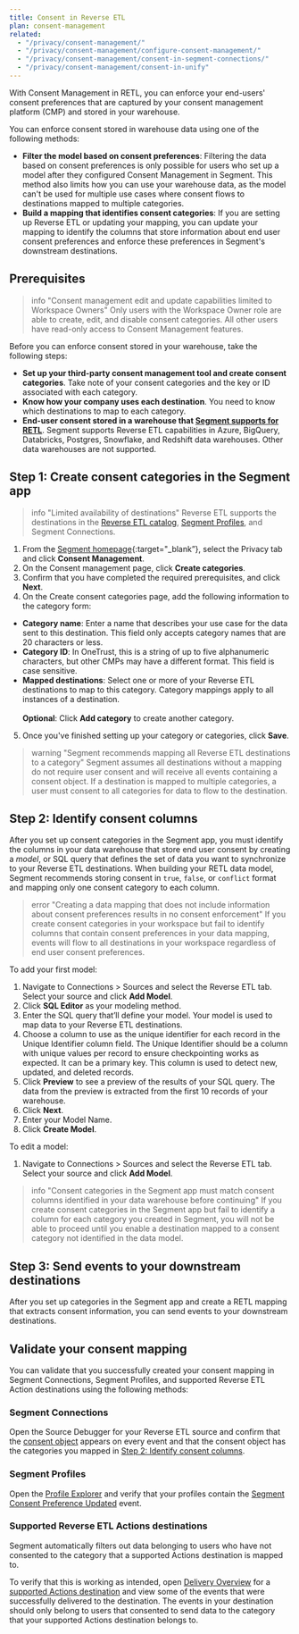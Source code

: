 ```yaml
---
title: Consent in Reverse ETL
plan: consent-management
related:
  - "/privacy/consent-management/"
  - "/privacy/consent-management/configure-consent-management/"
  - "/privacy/consent-management/consent-in-segment-connections/"
  - "/privacy/consent-management/consent-in-unify"
---
```


With Consent Management in RETL, you can enforce your end-users' consent preferences that are captured by your consent management platform (CMP) and stored in your warehouse. 

You can enforce consent stored in warehouse data using one of the following methods: 
- **Filter the model based on consent preferences**: Filtering the data based on consent preferences is only possible for users who set up a model after they configured Consent Management in Segment. This method also limits how you can use your warehouse data, as the model can't be used for multiple use cases where consent flows to destinations mapped to multiple categories.
- **Build a mapping that identifies consent categories**: If you are setting up Reverse ETL or updating your mapping, you can update your mapping to identify the columns that store information about end user consent preferences and enforce these preferences in Segment's downstream destinations. 

## Prerequisites
> info "Consent management edit and update capabilities limited to Workspace Owners"
> Only users with the Workspace Owner role are able to create, edit, and disable consent categories. All other users have read-only access to Consent Management features. 

Before you can enforce consent stored in your warehouse, take the following steps:
- **Set up your third-party consent management tool and create consent categories**. Take note of your consent categories and the key or ID associated with each category.
- **Know how your company uses each destination**. You need to know which destinations to map to each category. 
- **End-user consent stored in a warehouse that [Segment supports for RETL](/docs/connections/reverse-etl/#step-1-add-a-source)**. Segment supports Reverse ETL capabilities in Azure, BigQuery, Databricks, Postgres, Snowflake, and Redshift data warehouses. Other data warehouses are not supported.

## Step 1: Create consent categories in the Segment app

> info "Limited availability of destinations"
> Reverse ETL supports the destinations in the [Reverse ETL catalog](/docs/connections/reverse-etl/reverse-etl-catalog/), [Segment Profiles](), and Segment Connections. 

1. From the [Segment homepage](https://app.segment.com/goto-my-workspace/){:target="_blank”}, select the Privacy tab and click **Consent Management**.
2. On the Consent management page, click **Create categories**.
3. Confirm that you have completed the required prerequisites, and click **Next**.
4. On the Create consent categories page, add the following information to the category form:
  - **Category name**: Enter a name that describes your use case for the data sent to this destination. This field only accepts category names that are 20 characters or less.
  - **Category ID**: In OneTrust, this is a string of up to five alphanumeric characters, but other CMPs may have a different format. This field is case sensitive.
  - **Mapped destinations**: Select one or more of your Reverse ETL destinations to map to this category. Category mappings apply to all instances of a destination. 
  <br/><br/>**Optional**: Click **Add category** to create another category.
5. Once you've finished setting up your category or categories, click **Save**.

> warning "Segment recommends mapping all Reverse ETL destinations to a category"
> Segment assumes all destinations without a mapping do not require user consent and will receive all events containing a consent object. If a destination is mapped to multiple categories, a user must consent to all categories for data to flow to the destination.

## Step 2: Identify consent columns

After you set up consent categories in the Segment app, you must identify the columns in your data warehouse that store end user consent by creating a *model*, or SQL query that defines the set of data you want to synchronize to your Reverse ETL destinations. When building your RETL data model, Segment recommends storing consent  in `true`, `false`, or `conflict` format and mapping only one consent category to each column.

> error "Creating a data mapping that does not include information about consent preferences results in no consent enforcement"
> If you create consent categories in your workspace but fail to identify columns that contain consent preferences in your data mapping, events will flow to all destinations in your workspace regardless of end user consent preferences.

To add your first model:
1. Navigate to Connections > Sources and select the Reverse ETL tab. Select your source and click **Add Model**.
2. Click **SQL Editor** as your modeling method.
3. Enter the SQL query that’ll define your model. Your model is used to map data to your Reverse ETL destinations.
4. Choose a column to use as the unique identifier for each record in the Unique Identifier column field.
    The Unique Identifier should be a column with unique values per record to ensure checkpointing works as expected. It can be a primary key. This column is used to detect new, updated, and deleted records.
5. Click **Preview** to see a preview of the results of your SQL query. The data from the preview is extracted from the first 10 records of your warehouse.
6. Click **Next**.
7. Enter your Model Name.
8. Click **Create Model**.

To edit a model: 
1. Navigate to Connections > Sources and select the Reverse ETL tab. Select your source and click **Add Model**.

<!---TODO: finish the above step when I get access to a test environment --->

> info "Consent categories in the Segment app must match consent columns identified in your data warehouse before continuing"
> If you create consent categories in the Segment app but fail to identify a column for each category you created in Segment, you will not be able to proceed until you enable a destination  mapped to a consent category not identified in the data model.

## Step 3: Send events to your downstream destinations

After you set up categories in the Segment app and create a RETL mapping that extracts consent information, you can send events to your downstream destinations. 


<!--- TODO: finish this step ^^^ --->

## Validate your consent mapping

You can validate that you successfully created your consent mapping in Segment Connections, Segment Profiles, and supported Reverse ETL Action destinations using the following methods: 

### Segment Connections
Open the Source Debugger for your Reverse ETL source and confirm that the [consent object](/docs/privacy/consent-management/consent-in-segment-connections/#consent-object) appears on every event and that the consent object has the categories you mapped in [Step 2: Identify consent columns](#step-2-identify-consent-columns).

### Segment Profiles
Open the [Profile Explorer](/docs/unify/#profile-explorer) and verify that your profiles contain the [Segment Consent Preference Updated](/docs/privacy/consent-management/consent-in-unify/#segment-consent-preference-updated-event) event.

### Supported Reverse ETL Actions destinations
Segment automatically filters out data belonging to users who have not consented to the category that a supported Actions destination is mapped to.

To verify that this is working as intended, open [Delivery Overview](/docs/connections/delivery-overview) for a [supported Actions destination](/docs/connections/reverse-etl/reverse-etl-catalog/) and view some of the events that were successfully delivered to the destination. The events in your destination should only belong to users that consented to send data to the category that your supported Actions destination belongs to. 

<!--- TODO: ^^^ rewrite that last sentence --->